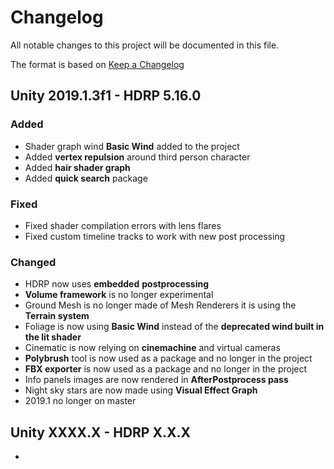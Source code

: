 # Changelog
All notable changes to this project will be documented in this file.

The format is based on [Keep a Changelog](http://keepachangelog.com/en/1.0.0/)

## Unity 2019.1.3f1 - HDRP 5.16.0

### Added
- Shader graph wind **Basic Wind** added to the project
- Added **vertex repulsion** around third person character
- Added **hair shader graph**
- Added **quick search** package

### Fixed
- Fixed shader compilation errors with lens flares
- Fixed custom timeline tracks to work with new post processing

### Changed
- HDRP now uses **embedded** **postprocessing**
- **Volume framework** is no longer experimental
- Ground Mesh is no longer made of Mesh Renderers it is using the **Terrain system**
- Foliage is now using **Basic Wind** instead of the **deprecated wind built in the lit shader**
- Cinematic is now relying on **cinemachine** and virtual cameras
- **Polybrush** tool is now used as a package and no longer in the project
- **FBX exporter** is now used as a package and no longer in the project
- Info panels images are now rendered in **AfterPostprocess pass**
- Night sky stars are now made using **Visual Effect Graph**
- 2019.1 no longer on master



## Unity XXXX.X - HDRP X.X.X

- 
